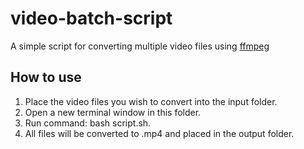 # video-batch-script
A simple script for converting multiple video files using [ffmpeg](https://github.com/FFmpeg/FFmpeg)

## How to use
1. Place the video files you wish to convert into the input folder.
2. Open a new terminal window in this folder.
3. Run command: bash script.sh.
4. All files will be converted to .mp4 and placed in the output folder.
